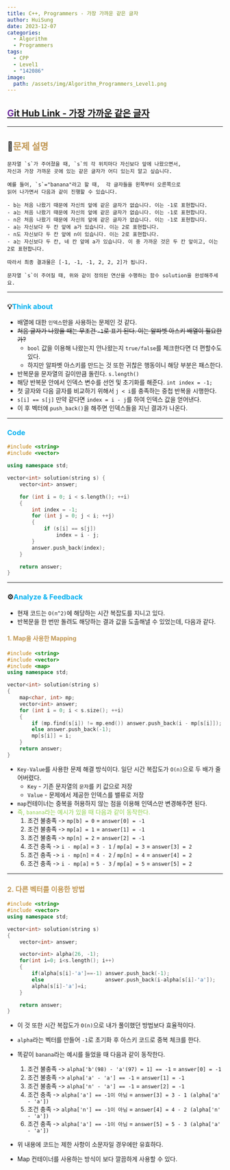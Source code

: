 ```yaml
---
title: C++, Programmers - 가장 가까운 같은 글자
author: HuiSung
date: 2023-12-07
categories:
  - Algorithm
  - Programmers
tags:
  - CPP
  - Level1
  - "142086"
image:
  path: /assets/img/Algorithm_Programmers_Level1.png
---
```


## [<span style="color:#7030a0">G</span>it Hub Link - 가장 가까운 같은 글자](https://github.com/iamdeveloperz/Programmers/tree/main/%ED%94%84%EB%A1%9C%EA%B7%B8%EB%9E%98%EB%A8%B8%EC%8A%A4/1/142086.%E2%80%85%EA%B0%80%EC%9E%A5%E2%80%85%EA%B0%80%EA%B9%8C%EC%9A%B4%E2%80%85%EA%B0%99%EC%9D%80%E2%80%85%EA%B8%80%EC%9E%90)

---

## 💫<span style="color:#c29956">문제 설명</span>

```
문자열 `s`가 주어졌을 때, `s`의 각 위치마다 자신보다 앞에 나왔으면서,
자신과 가장 가까운 곳에 있는 같은 글자가 어디 있는지 알고 싶습니다.  

예를 들어, `s`="banana"라고 할 때,  각 글자들을 왼쪽부터 오른쪽으로
읽어 나가면서 다음과 같이 진행할 수 있습니다.

- b는 처음 나왔기 때문에 자신의 앞에 같은 글자가 없습니다. 이는 -1로 표현합니다.
- a는 처음 나왔기 때문에 자신의 앞에 같은 글자가 없습니다. 이는 -1로 표현합니다.
- n은 처음 나왔기 때문에 자신의 앞에 같은 글자가 없습니다. 이는 -1로 표현합니다.
- a는 자신보다 두 칸 앞에 a가 있습니다. 이는 2로 표현합니다.
- n도 자신보다 두 칸 앞에 n이 있습니다. 이는 2로 표현합니다.
- a는 자신보다 두 칸, 네 칸 앞에 a가 있습니다. 이 중 가까운 것은 두 칸 앞이고, 이는 2로 표현합니다.

따라서 최종 결과물은 [-1, -1, -1, 2, 2, 2]가 됩니다.

문자열 `s`이 주어질 때, 위와 같이 정의된 연산을 수행하는 함수 solution을 완성해주세요.
```

---

### 💡<span style="color:#00b0f0">Think about</span>

- 배열에 대한 `인덱스`만을 사용하는 문제인 것 같다.
- ~~처음 글자가 나왔을 때는 무조건 `-1`로 표기 된다. 이는 알파벳 아스키 배열이 필요한가?~~
	- `bool` 값을 이용해 나왔는지 안나왔는지 `true/false`를 체크한다면 더 편할수도 있다.
	- 하지만 알파벳 아스키를 만드는 것 또한 귀찮은 행동이니 해당 부분은 패스한다.
- 반복문을 문자열의 길이만큼 돌린다. `s.length()`
- 해당 반복문 안에서 인덱스 변수를 선언 및 초기화를 해준다. `int index = -1;`
- 첫 글자와 다음 글자를 비교하기 위해서 `j < i`를 충족하는 중첩 반복을 시행한다.
- `s[i] == s[j]` 만약 같다면 `index = i - j`를 하여 인덱스 값을 얻어낸다.
- 이 후 벡터에 `push_back()`을 해주면 인덱스들을 지닌 결과가 나온다.

---

### <span style="color:#00b0f0">Code</span>

```cpp
#include <string>
#include <vector>

using namespace std;

vector<int> solution(string s) {
    vector<int> answer;

    for (int i = 0; i < s.length(); ++i)
    {
        int index = -1;
        for (int j = 0; j < i; ++j)
        {
            if (s[i] == s[j])
                index = i - j;
        }
        answer.push_back(index);
    }

    return answer;
}
```

---

### ⚙️<span style="color:#00b0f0">Analyze & Feedback</span>

- 현재 코드는 `O(n^2)`에 해당하는 시간 복잡도를 지니고 있다.
- 반복문을 한 번만 돌려도 해당하는 결과 값을 도출해낼 수 있었는데, 다음과 같다.

#### <span style="color:#c29956">1. Map을 사용한 Mapping</span>

```cpp
#include <string>
#include <vector>
#include <map>
using namespace std;

vector<int> solution(string s)
{
    map<char, int> mp;
    vector<int> answer;
    for (int i = 0; i < s.size(); ++i)
    {
        if (mp.find(s[i]) != mp.end()) answer.push_back(i - mp[s[i]]);
        else answer.push_back(-1);
        mp[s[i]] = i;
    }
    return answer;
}
```

- `Key-Value`를 사용한 문제 해결 방식이다. 일단 시간 복잡도가 `O(n)`으로 두 배가 줄어버렸다.
	- `Key` - 기존 문자열의 `문자`를 키 값으로 저장
	- `Value` - 문제에서 제공한 인덱스를 밸류로 저장
- `map`컨테이너는 중복을 허용하지 않는 점을 이용해 인덱스만 변경해주면 된다.
- <span style="color:#92d050">즉, `banana`라는 예시가 있을 때 다음과 같이 동작한다.</span>
	1. 조건 불충족 -> `mp[b] = 0` = `answer[0] = -1`
	2. 조건 불충족 -> `mp[a] = 1` = `answer[1] = -1`
	3. 조건 불충족 -> `mp[n] = 2` = `answer[2] = -1`
	4. 조건 충족 -> `i - mp[a]` = `3 - 1` / `mp[a] = 3` = `answer[3] = 2`
	5. 조건 충족 -> `i - mp[n]` = `4 - 2` / `mp[n] = 4` = `answer[4] = 2`
	6. 조건 충족 -> `i - mp[a]` = `5 - 3` / `mp[a] = 5` = `answer[5] = 2`

---

### <span style="color:#c29956">2. 다른 벡터를 이용한 방법</span>

```cpp
#include <string>
#include <vector>
using namespace std;

vector<int> solution(string s)
{
    vector<int> answer;

    vector<int> alpha(26, -1);
    for(int i=0; i<s.length(); i++)
    {
        if(alpha[s[i]-'a']==-1) answer.push_back(-1);
        else                    answer.push_back(i-alpha[s[i]-'a']);
        alpha[s[i]-'a']=i;
    }

    return answer;
}
```

- 이 것 또한 시간 복잡도가 `O(n)`으로 내가 풀이했던 방법보다 효율적이다.
- `alpha`라는 벡터를 만들어 `-1`로 초기화 후 아스키 코드로 중복 체크를 한다.
- 똑같이 `banana`라는 예시를 들었을 때 다음과 같이 동작한다.
	1. 조건 불충족 -> `alpha['b'(98) - 'a'(97) = 1] == -1` = `answer[0] = -1`
	2. 조건 불충족 -> `alpha['a' - 'a'] == -1` = `answer[1] = -1`
	3. 조건 불충족 -> `alpha['n' - 'a'] == -1` = `answer[2] = -1`
	4. 조건 충족 -> `alpha['a'] == -1이 아님` = `answer[3] = 3 - 1 (alpha['a' - 'a'])`
	5. 조건 충족 -> `alpha['n'] == -1이 아님` = `answer[4] = 4 - 2 (alpha['n' - 'a'])`
	6. 조건 충족 -> `alpha['a'] == -1이 아님` = `answer[5] = 5 - 3 (alpha['a' - 'a'])`

- 위 내용에 코드는 제한 사항이 소문자일 경우에만 유효하다.
- Map 컨테이너를 사용하는 방식이 보다 깔끔하게 사용할 수 있다.